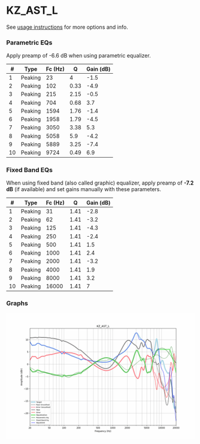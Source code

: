 # KZ_AST_L
See [usage instructions](https://github.com/jaakkopasanen/AutoEq#usage) for more options and info.

### Parametric EQs
Apply preamp of -6.6 dB when using parametric equalizer.

|   # | Type    |   Fc (Hz) |    Q |   Gain (dB) |
|-----|---------|-----------|------|-------------|
|   1 | Peaking |        23 | 4    |        -1.5 |
|   2 | Peaking |       102 | 0.33 |        -4.9 |
|   3 | Peaking |       215 | 2.15 |        -0.5 |
|   4 | Peaking |       704 | 0.68 |         3.7 |
|   5 | Peaking |      1594 | 1.76 |        -1.4 |
|   6 | Peaking |      1958 | 1.79 |        -4.5 |
|   7 | Peaking |      3050 | 3.38 |         5.3 |
|   8 | Peaking |      5058 | 5.9  |        -4.2 |
|   9 | Peaking |      5889 | 3.25 |        -7.4 |
|  10 | Peaking |      9724 | 0.49 |         6.9 |

### Fixed Band EQs
When using fixed band (also called graphic) equalizer, apply preamp of **-7.2 dB** (if available) and set gains manually with these parameters.

|   # | Type    |   Fc (Hz) |    Q |   Gain (dB) |
|-----|---------|-----------|------|-------------|
|   1 | Peaking |        31 | 1.41 |        -2.8 |
|   2 | Peaking |        62 | 1.41 |        -3.2 |
|   3 | Peaking |       125 | 1.41 |        -4.3 |
|   4 | Peaking |       250 | 1.41 |        -2.4 |
|   5 | Peaking |       500 | 1.41 |         1.5 |
|   6 | Peaking |      1000 | 1.41 |         2.4 |
|   7 | Peaking |      2000 | 1.41 |        -3.2 |
|   8 | Peaking |      4000 | 1.41 |         1.9 |
|   9 | Peaking |      8000 | 1.41 |         3.2 |
|  10 | Peaking |     16000 | 1.41 |         7   |

### Graphs
![](./KZ_AST_L.png)
